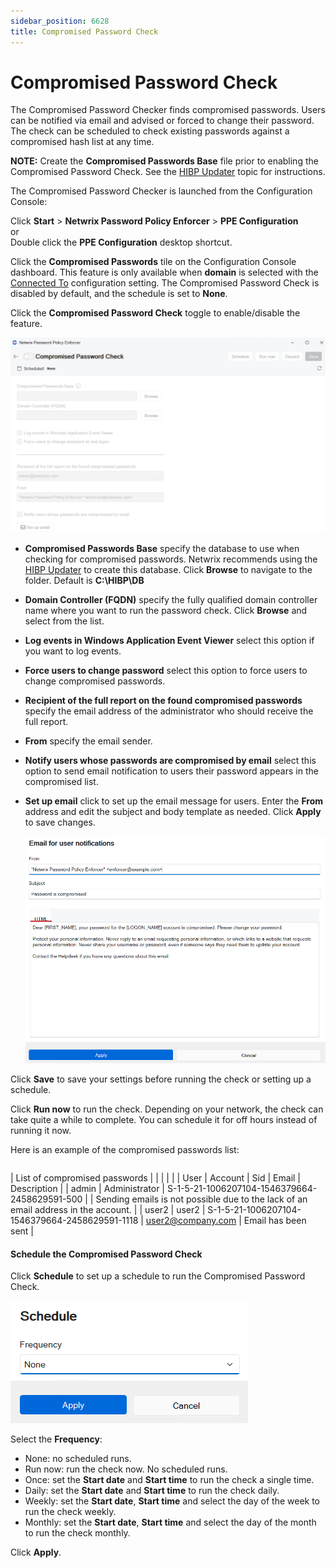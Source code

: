 ```yaml
---
sidebar_position: 6628
title: Compromised Password Check
---
```


# Compromised Password Check

The Compromised Password Checker finds compromised passwords. Users can be notified via email and advised or forced to change their password. The check can be scheduled to check existing passwords against a compromised hash list at any time.

**NOTE:** Create the **Compromised Passwords Base** file prior to enabling the Compromised Password Check. See the [HIBP Updater](HIBPUpdater "Open the HIBP Updater topic") topic for instructions.

The Compromised Password Checker is launched from the Configuration Console:

Click **Start** > **Netwrix Password Policy Enforcer** > **PPE Configuration**  
or   
Double click the **PPE Configuration** desktop shortcut.

Click the **Compromised Passwords** tile on the Configuration Console dashboard. This feature is only available when **domain** is selected with the [Connected To](ConfigConsole#Connecte "Connected To") configuration setting. The Compromised Password Check is disabled by default, and the schedule is set to **None**.

Click the **Compromised Password Check** toggle to enable/disable the feature.

![Compromised Password Check](../../../../../static/images/PasswordPolicyEnforcer_11.0/Content/Resources/Images/PasswordPolicyEnforcer/Admin/Config/CompromisedPasswords.png "Compromised Password Check")

* **Compromised Passwords Base** specify the database to use when checking for compromised passwords. Netwrix recommends using the [HIBP Updater](HIBPUpdater "HIBP Updater") to create this database. Click **Browse** to navigate to the folder. Default is **C:\HIBP\DB**
* **Domain Controller (FQDN)** specify the fully qualified domain controller name where you want to run the password check. Click **Browse** and select from the list.
* **Log events in Windows Application Event Viewer** select this option if you want to log events.
* **Force users to change password** select this option to force users to change compromised passwords.
* **Recipient of the full report on the found compromised passwords** specify the email address of the administrator who should receive the full report.
* **From** specify the email sender.
* **Notify users whose passwords are compromised by email** select this option to send email notification to users their password appears in the compromised list.
* **Set up email** click to set up the email message for users. Enter the **From** address and edit the subject and body template as needed. Click **Apply** to save changes.

  ![Email user notification of compromised password](../../../../../static/images/PasswordPolicyEnforcer_11.0/Content/Resources/Images/PasswordPolicyEnforcer/Admin/Config/EmailUserNotification.png "Email user notification of compromised password")

Click **Save** to save your settings before running the check or setting up a schedule.

Click **Run now** to run the check. Depending on your network, the check can take quite a while to complete. You can schedule it for off hours instead of running it now.

Here is an example of the compromised passwords list:

|  |
| --- |

| List of compromised passwords | | | | |
| User | Account | Sid | Email | Description |
| admin | Administrator | S-1-5-21-1006207104-1546379664-2458629591-500 |  | Sending emails is not possible due to the lack of an email address in the account. |
| user2 | user2 | S-1-5-21-1006207104-1546379664-2458629591-1118 | user2@company.com | Email has been sent |

#### Schedule the Compromised Password Check

Click **Schedule** to set up a schedule to run the Compromised Password Check.

![Schedule the Compromised Password Policy Check](../../../../../static/images/PasswordPolicyEnforcer_11.0/Content/Resources/Images/PasswordPolicyEnforcer/Admin/Config/CompromisedPasswordsSchedule.png "Schedule the Compromised Password Policy Check")

Select the **Frequency**:

* None: no scheduled runs.
* Run now: run the check now. No scheduled runs.
* Once: set the **Start date** and **Start time** to run the check a single time.
* Daily: set the **Start date** and **Start time** to run the check daily.
* Weekly: set the **Start date**, **Start time** and select the day of the week to run the check weekly.
* Monthly: set the **Start date**, **Start time** and select the day of the month to run the check monthly.

Click **Apply**.